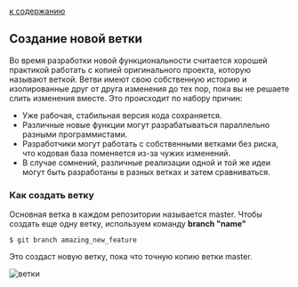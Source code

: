 [к содержанию](readme.md)


## Создание новой ветки

Во время разработки новой функциональности считается хорошей практикой работать с копией оригинального проекта, которую называют веткой. Ветви имеют свою собственную историю и изолированные друг от друга изменения до тех пор, пока вы не решаете слить изменения вместе. Это происходит по набору причин:

- Уже рабочая, стабильная версия кода сохраняется.
- Различные новые функции могут разрабатываться параллельно разными программистами.
- Разработчики могут работать с собственными ветками без риска, что кодовая база поменяется из-за чужих изменений.
- В случае сомнений, различные реализации одной и той же идеи могут быть разработаны в разных ветках и затем сравниваться.

### Как создать ветку

Основная ветка в каждом репозитории называется master. Чтобы создать еще одну ветку, используем команду **branch "name"**
 ``````
$ git branch amazing_new_feature
``````
Это создаст новую ветку, пока что точную копию ветки master.

![ветки](image-5.png)